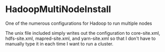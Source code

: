 # HadoopMultiNodeInstall
One of the numerous configurations for Hadoop to run multiple nodes

The unix file included simply writes out the configuration to core-site.xml, hdfs-site.xml, mapred-site.xml, and yarn-site.xml so that I don't have to manually type it in each time I want to run a cluster.
